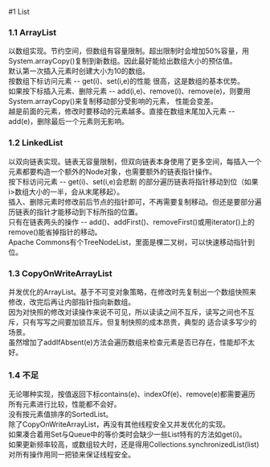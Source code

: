#1 List
###  1.1 ArrayList
以数组实现。节约空间，但数组有容量限制。超出限制时会增加50%容量，用System.arrayCopy()复制到新数组。因此最好能给出数组大小的预估值。  
默认第一次插入元素时创建大小为10的数组。  
按数组下标访问元素 -- get(i)、set(i,e)的性能 很高，这是数组的基本优势。   
如果按下标插入元素、删除元素 -- add(i,e)、remove(i)、remove(e)，则要用System.arrayCopy()来复制移动部分受影响的元素，
性能会变差。  
越是前面的元素，修改时要移动的元素越多。直接在数组末尾加入元素 --add(e)，删除最后一个元素则无影响。  

###  1.2 LinkedList
以双向链表实现。链表无容量限制，但双向链表本身使用了更多空间，每插入一个元素都要构造一个额外的Node对象，也需要额外的链表指针操作。  
按下标访问元素 -- get(i)、set(i,e)会悲剧 的部分遍历链表将指针移动到位（如果i>数组大小的一半，会从末尾移起）。  
插入、删除元素时修改前后节点的指针即可，不再需要复制移动。但还是要部分遍历链表的指针才能移动到下标所指的位置。  
只有在链表两头的操作 -- add()、addFirst()、removeFirst()或用iterator()上的remove()能省掉指针的移动。  
Apache Commons有个TreeNodeList，里面是棵二叉树，可以快速移动指针到位。

###  1.3 CopyOnWriteArrayList
并发优化的ArrayList。基于不可变对象策略，在修改时先复制出一个数组快照来修改，改完后再让内部指针指向新数组。  
因为对快照的修改对读操作来说不可见，所以读读之间不互斥，读写之间也不互斥，只有写写之间要加锁互斥。但复制快照的成本昂贵，典型的
适合读多写少的场景。  
虽然增加了addIfAbsent(e)方法会遍历数组来检查元素是否已存在，性能却不太好。

###  1.4 不足
无论哪种实现，按值返回下标contains(e)、indexOf(e)、remove(e)都需要遍历所有元素进行比较，性能都不会好。   
没有按元素值排序的SortedList。   
除了CopyOnWriteArrayList，再没有其他线程安全又并发优化的实现。  
如果凑合着用Set与Queue中的等价类时会缺少一些List特有的方法如get(i)。  
如果更新频率较高，或数组较大时，还是得用Collections.synchronizedList(list)对所有操作用同一把锁来保证线程安全。